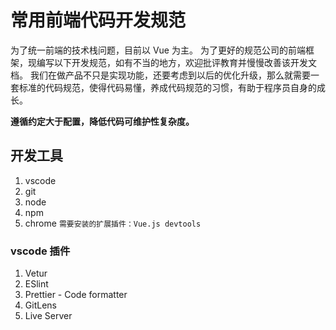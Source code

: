 # 常用前端代码开发规范

为了统一前端的技术栈问题，目前以 Vue 为主。
为了更好的规范公司的前端框架，现编写以下开发规范，如有不当的地方，欢迎批评教育并慢慢改善该开发文档。
我们在做产品不只是实现功能，还要考虑到以后的优化升级，那么就需要一套标准的代码规范，使得代码易懂，养成代码规范的习惯，有助于程序员自身的成长。

**遵循约定大于配置，降低代码可维护性复杂度。**

## 开发工具

1. vscode
2. git
3. node
4. npm
5. chrome `需要安装的扩展插件：Vue.js devtools`

### vscode 插件

1. Vetur
2. ESlint
3. Prettier - Code formatter
4. GitLens
5. Live Server
